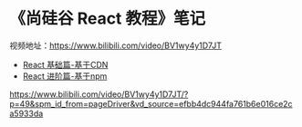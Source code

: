 # 《尚硅谷 React 教程》笔记

视频地址：https://www.bilibili.com/video/BV1wy4y1D7JT

- [React 基础篇-基于CDN](/blog/react/atguigu-react-basic.md)
- [React 进阶篇-基于npm](/blog/react/atguigu-react-npm.md)


https://www.bilibili.com/video/BV1wy4y1D7JT/?p=49&spm_id_from=pageDriver&vd_source=efbb4dc944fa761b6e016ce2ca5933da